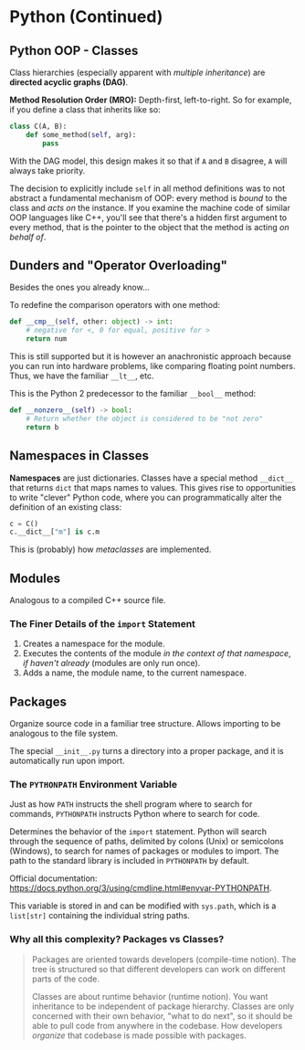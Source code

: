 # Python (Continued)

## Python OOP - Classes

Class hierarchies (especially apparent with *multiple inheritance*) are **directed acyclic graphs (DAG)**.

**Method Resolution Order (MRO):** Depth-first, left-to-right. So for example, if you define a class that inherits like so:

```python
class C(A, B):
    def some_method(self, arg):
        pass
```

With the DAG model, this design makes it so that if `A` and `B` disagree, `A` will always take priority.

The decision to explicitly include `self` in all method definitions was to not abstract a fundamental mechanism of OOP: every method is *bound* to the class and *acts on* the instance. If you examine the machine code of similar OOP languages like C++, you'll see that there's a hidden first argument to every method, that is the pointer to the object that the method is acting *on behalf of*.

## Dunders and "Operator Overloading"

Besides the ones you already know...

To redefine the comparison operators with one method:

```python
def __cmp__(self, other: object) -> int:
    # negative for <, 0 for equal, positive for >
    return num
```

This is still supported but it is however an anachronistic approach because you can run into hardware problems, like comparing floating point numbers. Thus, we have the familiar `__lt__`, etc.

This is the Python 2 predecessor to the familiar `__bool__` method:

```python
def __nonzero__(self) -> bool:
    # Return whether the object is considered to be "not zero"
    return b
```

## Namespaces in Classes

**Namespaces** are just dictionaries. Classes have a special method `__dict__` that returns `dict` that maps names to values. This gives rise to opportunities to write "clever" Python code, where you can programmatically alter the definition of an existing class:

```python
c = C()
c.__dict__["m"] is c.m
```

This is (probably) how *metaclasses* are implemented.

## Modules

Analogous to a compiled C++ source file.

### The Finer Details of the `import` Statement

1. Creates a namespace for the module.
2. Executes the contents of the module *in the context of that namespace*, *if haven't already* (modules are only run once).
3. Adds a name, the module name, to the current namespace.

## Packages

Organize source code in a familiar tree structure. Allows importing to be analogous to the file system.

The special `__init__.py` turns a directory into a proper package, and it is automatically run upon import.

### The `PYTHONPATH` Environment Variable

Just as how `PATH` instructs the shell program where to search for commands, `PYTHONPATH` instructs Python where to search for code.

Determines the behavior of the `import` statement. Python will search through the sequence of paths, delimited by colons (Unix) or semicolons (Windows), to search for names of packages or modules to import. The path to the standard library is included in `PYTHONPATH` by default.

Official documentation: https://docs.python.org/3/using/cmdline.html#envvar-PYTHONPATH.

This variable is stored in and can be modified with `sys.path`, which is a `list[str]` containing the individual string paths.

### Why all this complexity? Packages vs Classes?

> Packages are oriented towards developers (compile-time notion). The tree is structured so that different developers can work on different parts of the code.
>
> Classes are about runtime behavior (runtime notion). You want inheritance to be independent of package hierarchy. Classes are only concerned with their own behavior, "what to do next", so it should be able to pull code from anywhere in the codebase. How developers *organize* that codebase is made possible with packages.

